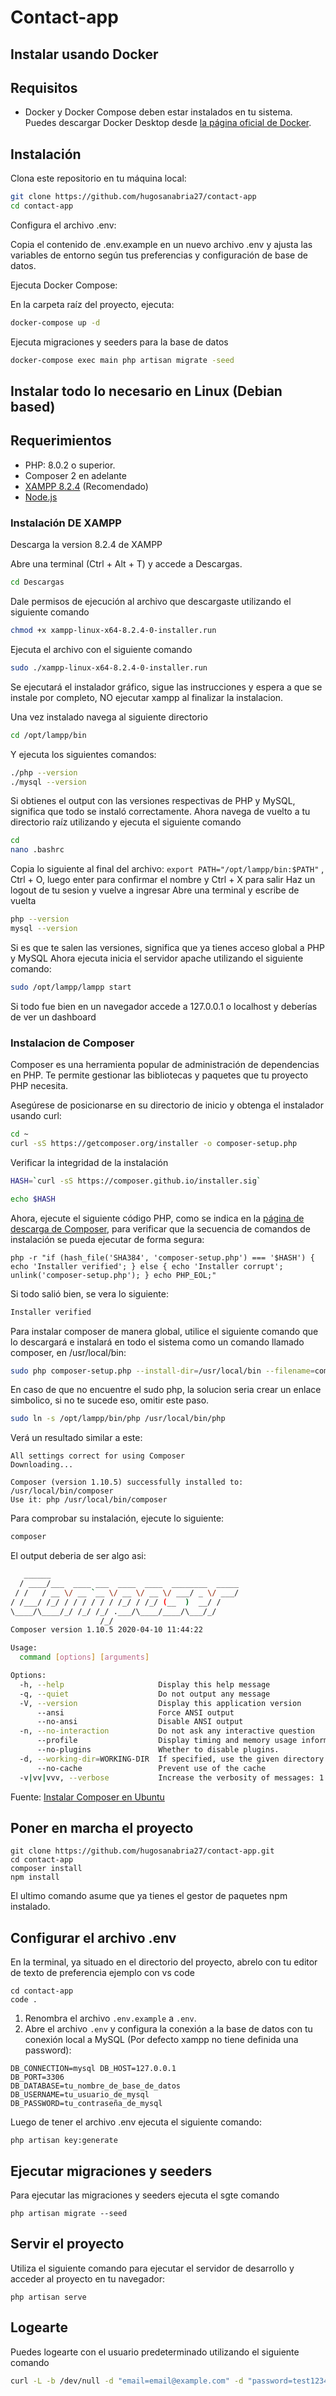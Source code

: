 # Contact-app


## Instalar usando Docker

## Requisitos

- Docker y Docker Compose deben estar instalados en tu sistema. Puedes descargar Docker Desktop desde [la página oficial de Docker](https://www.docker.com/get-started).

## Instalación

Clona este repositorio en tu máquina local:

   ```bash
   git clone https://github.com/hugosanabria27/contact-app
   cd contact-app
   ```
Configura el archivo .env:

Copia el contenido de .env.example en un nuevo archivo .env y ajusta las variables de entorno según tus preferencias y configuración de base de datos.

Ejecuta Docker Compose:

En la carpeta raíz del proyecto, ejecuta:
```bash
docker-compose up -d
```

Ejecuta migraciones y seeders para la base de datos
```bash
docker-compose exec main php artisan migrate -seed
```

  

## Instalar todo lo necesario en Linux (Debian based)
## Requerimientos
- PHP: 8.0.2 o superior.
- Composer 2 en adelante
- [XAMPP 8.2.4](https://www.apachefriends.org/es/download.html) (Recomendado)
- [Node.js](https://nodejs.org/en/download)

### Instalación DE XAMPP
Descarga la version 8.2.4 de XAMPP

Abre una terminal (Ctrl + Alt + T) y accede a Descargas.
```bash
cd Descargas 
```

Dale permisos de ejecución al archivo que descargaste utilizando el siguiente comando
```bash
chmod +x xampp-linux-x64-8.2.4-0-installer.run
```
Ejecuta el archivo con el siguiente comando 
```bash
sudo ./xampp-linux-x64-8.2.4-0-installer.run
```
Se ejecutará el instalador gráfico, sigue las instrucciones y espera a que se instale por completo, NO ejecutar xampp al finalizar la instalacion.

Una vez instalado navega al siguiente directorio
```bash
cd /opt/lampp/bin
```
Y ejecuta los siguientes comandos:
```bash
./php --version
./mysql --version
```
Si obtienes el output con las versiones respectivas de PHP y MySQL, significa que todo se instaló correctamente.
Ahora navega de vuelto a tu directorio raíz utilizando y ejecuta el siguiente comando
```bash
cd
nano .bashrc
```
Copia lo siguiente al final del archivo: `export PATH="/opt/lampp/bin:$PATH"` , Ctrl + O, luego enter para confirmar el nombre y Ctrl + X para salir
Haz un logout de tu sesion y vuelve a ingresar
Abre una terminal y escribe de vuelta
```bash
php --version
mysql --version
```
Si es que te salen las versiones, significa que ya tienes acceso global a PHP y MySQL
Ahora ejecuta inicia el servidor apache utilizando el siguiente comando:
```bash
sudo /opt/lampp/lampp start
```

Si todo fue bien en un navegador accede a 127.0.0.1 o localhost y deberías de ver un dashboard

### Instalacion de Composer
Composer es una herramienta popular de administración de dependencias en PHP. Te permite gestionar las bibliotecas y paquetes que tu proyecto PHP necesita.

Asegúrese de posicionarse en su directorio de inicio y obtenga el instalador usando curl:
```bash
cd ~
curl -sS https://getcomposer.org/installer -o composer-setup.php
```
Verificar la integridad de la instalación
```bash
HASH=`curl -sS https://composer.github.io/installer.sig`
```
```bash
echo $HASH
```

Ahora, ejecute el siguiente código PHP, como se indica en la [página de descarga de Composer](https://getcomposer.org/download/), para verificar que la secuencia de comandos de instalación se pueda ejecutar de forma segura:

```
php -r "if (hash_file('SHA384', 'composer-setup.php') === '$HASH') { echo 'Installer verified'; } else { echo 'Installer corrupt'; unlink('composer-setup.php'); } echo PHP_EOL;"
```

Si todo salió bien, se vera lo siguiente:
```bash
Installer verified
```
Para instalar composer de manera global, utilice el siguiente comando que lo descargará e instalará en todo el sistema como un comando llamado composer, en /usr/local/bin:
```bash
sudo php composer-setup.php --install-dir=/usr/local/bin --filename=composer
```
En caso de que no encuentre el sudo php, la solucion seria crear un enlace simbolico, si no te sucede eso, omitir este paso. 
```bash
sudo ln -s /opt/lampp/bin/php /usr/local/bin/php
```

Verá un resultado similar a este:
```
All settings correct for using Composer
Downloading...

Composer (version 1.10.5) successfully installed to: /usr/local/bin/composer
Use it: php /usr/local/bin/composer
```

Para comprobar su instalación, ejecute lo siguiente:

```bash
composer
```

El output deberia de ser algo asi:
```bash
   ______
  / ____/___  ____ ___  ____  ____  ________  _____
 / /   / __ \/ __ `__ \/ __ \/ __ \/ ___/ _ \/ ___/
/ /___/ /_/ / / / / / / /_/ / /_/ (__  )  __/ /
\____/\____/_/ /_/ /_/ .___/\____/____/\___/_/
                    /_/
Composer version 1.10.5 2020-04-10 11:44:22

Usage:
  command [options] [arguments]

Options:
  -h, --help                     Display this help message
  -q, --quiet                    Do not output any message
  -V, --version                  Display this application version
      --ansi                     Force ANSI output
      --no-ansi                  Disable ANSI output
  -n, --no-interaction           Do not ask any interactive question
      --profile                  Display timing and memory usage information
      --no-plugins               Whether to disable plugins.
  -d, --working-dir=WORKING-DIR  If specified, use the given directory as working directory.
      --no-cache                 Prevent use of the cache
  -v|vv|vvv, --verbose           Increase the verbosity of messages: 1 for n
```
Fuente: [Instalar Composer en Ubuntu ](https://www.digitalocean.com/community/tutorials/how-to-install-and-use-composer-on-ubuntu-20-04-es)

## Poner en marcha el proyecto
```
git clone https://github.com/hugosanabria27/contact-app.git
cd contact-app
composer install
npm install
```
El ultimo comando asume que ya tienes el gestor de paquetes npm instalado.

## Configurar el archivo .env 

En la terminal, ya situado en el directorio del proyecto, abrelo con tu editor de texto de preferencia
ejemplo con vs code
```
cd contact-app
code .
```

1. Renombra el archivo `.env.example` a `.env`.
2. Abre el archivo `.env` y configura la conexión a la base de datos con tu conexión local a MySQL (Por defecto xampp no tiene definida una password):

```
DB_CONNECTION=mysql DB_HOST=127.0.0.1 
DB_PORT=3306
DB_DATABASE=tu_nombre_de_base_de_datos
DB_USERNAME=tu_usuario_de_mysql
DB_PASSWORD=tu_contraseña_de_mysql
```
Luego de tener el archivo .env ejecuta el siguiente comando:
```
php artisan key:generate
```

## Ejecutar migraciones y seeders
Para ejecutar las migraciones y seeders ejecuta el sgte comando

```
php artisan migrate --seed
```
## Servir el proyecto

Utiliza el siguiente comando para ejecutar el servidor de desarrollo y acceder al proyecto en tu navegador:

```
php artisan serve
```
## Logearte
Puedes logearte con el usuario predeterminado utilizando el siguiente comando
```bash
curl -L -b /dev/null -d "email=email@example.com" -d "password=test1234" http://127.0.0.1:8000/login
```



